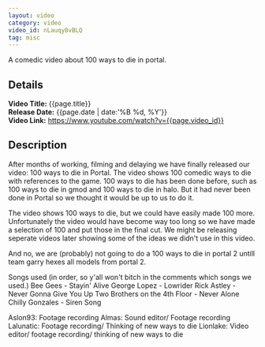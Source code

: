 ```yaml
---
layout: video
category: video
video_id: nLauqy8vBLQ
tag: misc
---
```

A comedic video about 100 ways to die in portal.
<!--content-->

## Details
**Video Title:** {{page.title}}  
**Release Date:**  {{page.date | date:'%B %d, %Y'}}  
**Video Link:** <https://www.youtube.com/watch?v={{page.video_id}}>  


## Description
After months of working, filming and delaying we have finally released our video: 100 ways to die in Portal. The video shows 100 comedic ways to die with references to the game. 100 ways to die has been done before, such as 100 ways to die in gmod and 100 ways to die in halo. But it had never been done in Portal so we thought it would be up to us to do it.  

The video shows 100 ways to die, but we could have easily made 100 more. Unfortunately the video would have become way too long so we have made a selection of 100 and put those in the final cut. We might be releasing seperate videos later showing some of the ideas we didn't use in this video.

And no, we are (probably) not going to do a 100 ways to die in portal 2 untill team garry hexes all models from portal 2.

Songs used (in order, so y'all won't bitch in the comments which songs we used.)
Bee Gees - Stayin' Alive
George Lopez - Lowrider
Rick Astley - Never Gonna Give You Up
Two Brothers on the 4th Floor - Never Alone
Chilly Gonzales - Siren Song

Aslon93: Footage recording
Almas: Sound editor/ Footage recording
Lalunatic: Footage recording/ Thinking of new ways to die
Lionlake: Video editor/ footage recording/ thinking of new ways to die
